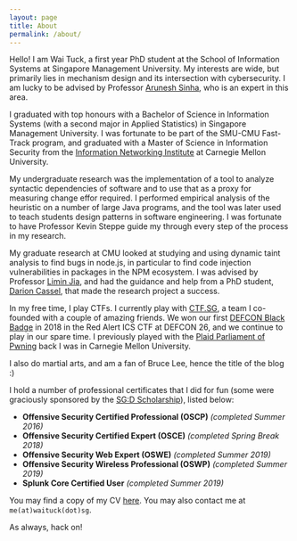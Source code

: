 ```yaml
---
layout: page
title: About
permalink: /about/
---
```


Hello! I am Wai Tuck, a first year PhD student at the School of Information Systems at Singapore Management University. My interests are wide, but primarily lies in mechanism design and its intersection with cybersecurity. I am lucky to be advised by Professor [Arunesh Sinha](http://aruneshsinha.net/), who is an expert in this area.

I graduated with top honours with a Bachelor of Science in Information Systems (with a second major in Applied Statistics) in Singapore Management University. I was fortunate to be part of the SMU-CMU Fast-Track program, and graduated with a Master of Science in Information Security from the [Information Networking Institute](https://www.cmu.edu/ini/) at Carnegie Mellon University.

My undergraduate research was the implementation of a tool to analyze syntactic dependencies of software and to use that as a proxy for measuring change effor required. I performed empirical analysis of the heuristic on a number of large Java programs, and the tool was later used to teach students design patterns in software engineering. I was fortunate to have Professor Kevin Steppe guide my through every step of the process in my research.

My graduate research at CMU looked at studying and using dynamic taint analysis to find bugs in node.js, in particular to find code injection vulnerabilities in packages in the NPM ecosystem. I was advised by Professor [Limin Jia](https://www.andrew.cmu.edu/user/liminjia/), and had the guidance and help from a PhD student, [Darion Cassel](https://darioncassel.me/), that made the research project a success.

In my free time, I play CTFs. I currently play with [CTF.SG](https://ctftime.org/team/77768), a team I co-founded with a couple of amazing friends. We won our first [DEFCON Black Badge](https://www.defcon.org/html/links/dc-black-badge.html) in 2018 in the Red Alert ICS CTF at DEFCON 26, and we continue to play in our spare time. I previously played with the [Plaid Parliament of Pwning](https://www.cmu.edu/ini/news/2019/defcon-champion20191.html) back I was in Carnegie Mellon University. 

I also do martial arts, and am a fan of Bruce Lee, hence the title of the blog :)

I hold a number of professional certificates that I did for fun (some were graciously sponsored by the [SG:D Scholarship](https://www.imda.gov.sg/IMTalent/programmes/sgd-undergraduate)), listed below:

- **Offensive Security Certified Professional (OSCP)** _(completed Summer 2016)_
- **Offensive Security Certified Expert (OSCE)** _(completed Spring Break 2018)_
- **Offensive Security Web Expert (OSWE)** _(completed Summer 2019)_
- **Offensive Security Wireless Professional (OSWP)** _(completed Summer 2019)_
- **Splunk Core Certified User** _(completed Summer 2019)_


You may find a copy of my CV [here](). You may also contact me at `me(at)waituck(dot)sg`.

As always, hack on!

